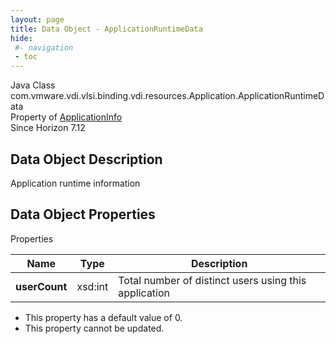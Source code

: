 ```yaml
---
layout: page
title: Data Object - ApplicationRuntimeData
hide:
 #- navigation
 - toc
---
```






Java Class
    com.vmware.vdi.vlsi.binding.vdi.resources.Application.ApplicationRuntimeData  
Property of
     [ApplicationInfo](vdi.resources.Application.ApplicationInfo.md#field_detail)  
Since 
    Horizon 7.12

## Data Object Description 

Application runtime information 

## Data Object Properties

Properties

Name |  Type |  Description   
---|---|---  
**userCount**|  xsd:int|  Total number of distinct users using this application   


  * This property has a default value of 0.
 * This property cannot be updated.

  
  
  
   
  
  

